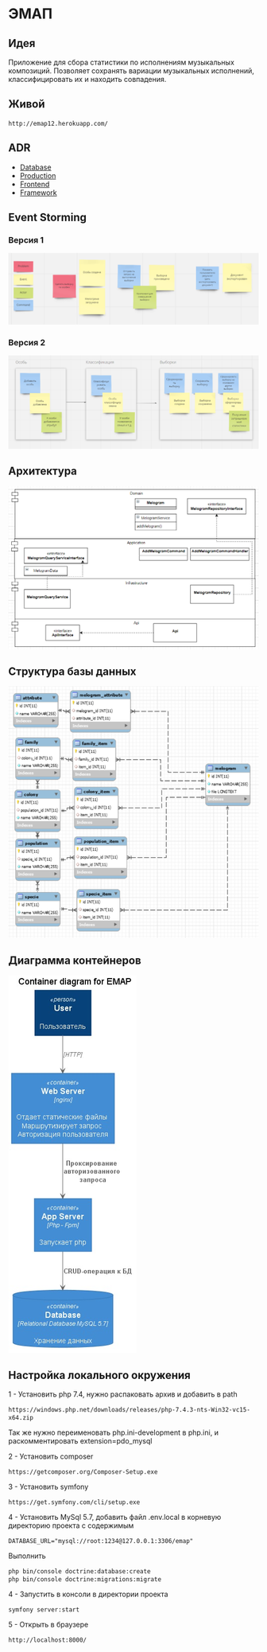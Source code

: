 # ЭМАП

## Идея
Приложение для сбора статистики по исполнениям музыкальных композиций. Позволяет сохранять вариации музыкальных исполнений, классифицировать их и находить совпадения.

## Живой
```
http://emap12.herokuapp.com/
```

## ADR

* [Database](/docs/database_server.md)
* [Production](/docs/production.md)
* [Frontend](/docs/frontend.md)
* [Framework](/docs/server_framework.md)

## Event Storming
### Версия 1
![Event Storming 1](/docs/event_storming1.png)
### Версия 2
![Event Storming 2](/docs/event_storming2.png)

## Архитектура
![Architecture](/docs/architecture.png)

## Структура базы данных
![DB schema](/docs/db_schema.png)

## Диаграмма контейнеров
![Диаграмма контейнеров](/docs/containers.jpg)

## Настройка локального окружения

1 - Установить php 7.4, нужно распаковать архив и добавить в path
```
https://windows.php.net/downloads/releases/php-7.4.3-nts-Win32-vc15-x64.zip
```
Так же нужно переименовать php.ini-development в php.ini, и раскомментировать extension=pdo_mysql

2 - Установить composer 
```
https://getcomposer.org/Composer-Setup.exe
```
3 - Установить symfony
```
https://get.symfony.com/cli/setup.exe
```
4 - Установить MySql 5.7, добавить файл .env.local в корневую директорию проекта с содержимым
```
DATABASE_URL="mysql://root:1234@127.0.0.1:3306/emap"
```
Выполнить
```
php bin/console doctrine:database:create
php bin/console doctrine:migrations:migrate
```

4 - Запустить в консоли в директории проекта
```
symfony server:start
```
5 - Открыть в браузере
```
http://localhost:8000/
```